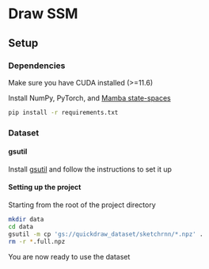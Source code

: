 # Draw SSM

## Setup

### Dependencies
Make sure you have CUDA installed (>=11.6)

Install NumPy, PyTorch, and [Mamba state-spaces](https://github.com/state-spaces/mamba)
```bash
pip install -r requirements.txt
```

### Dataset

#### gsutil
Install [gsutil](https://cloud.google.com/storage/docs/gsutil_install) and follow the instructions to set it up

#### Setting up the project
Starting from the root of the project directory

```bash
mkdir data
cd data
gsutil -m cp 'gs://quickdraw_dataset/sketchrnn/*.npz' .
rm -r *.full.npz
```

You are now ready to use the dataset
